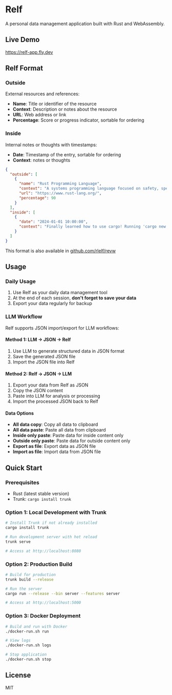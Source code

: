 # Relf

A personal data management application built with Rust and WebAssembly.

## Live Demo

https://relf-app.fly.dev

## Relf Format

### Outside
External resources and references:
- **Name**: Title or identifier of the resource
- **Context**: Description or notes about the resource
- **URL**: Web address or link
- **Percentage**: Score or progress indicator, sortable for ordering

### Inside
Internal notes or thoughts with timestamps:
- **Date**: Timestamp of the entry, sortable for ordering
- **Context**: notes or thoughts

```json
{
  "outside": [
    {
      "name": "Rust Programming Language",
      "context": "A systems programming language focused on safety, speed, and concurrency.",
      "url": "https://www.rust-lang.org/",
      "percentage": 90
    }
  ],
  "inside": [
    {
      "date": "2024-01-01 10:00:00",
      "context": "Finally learned how to use cargo! Running 'cargo new my_project' creates such a clean project structure."
    }
  ]
}
```

This format is also available in [github.com/rlelf/revw](https://github.com/rlelf/revw)

## Usage

### Daily Usage
1. Use Relf as your daily data management tool
2. At the end of each session, **don't forget to save your data**
3. Export your data regularly for backup

### LLM Workflow
Relf supports JSON import/export for LLM workflows:

#### Method 1: LLM → JSON → Relf
1. Use LLM to generate structured data in JSON format
2. Save the generated JSON file
3. Import the JSON file into Relf

#### Method 2: Relf → JSON → LLM
1. Export your data from Relf as JSON
2. Copy the JSON content
3. Paste into LLM for analysis or processing
4. Import the processed JSON back to Relf

#### Data Options
- **All data copy**: Copy all data to clipboard
- **All data paste**: Paste all data from clipboard
- **Inside only paste**: Paste data for inside content only
- **Outside only paste**: Paste data for outside content only
- **Export as file**: Export data as JSON file
- **Import as file**: Import data from JSON file

## Quick Start

### Prerequisites

- Rust (latest stable version)
- Trunk: `cargo install trunk`

### Option 1: Local Development with Trunk
```bash
# Install Trunk if not already installed
cargo install trunk

# Run development server with hot reload
trunk serve

# Access at http://localhost:8080
```

### Option 2: Production Build
```bash
# Build for production
trunk build --release

# Run the server
cargo run --release --bin server --features server

# Access at http://localhost:5000
```

### Option 3: Docker Deployment

```bash
# Build and run with Docker
./docker-run.sh run

# View logs
./docker-run.sh logs

# Stop application
./docker-run.sh stop
```


## License

MIT
